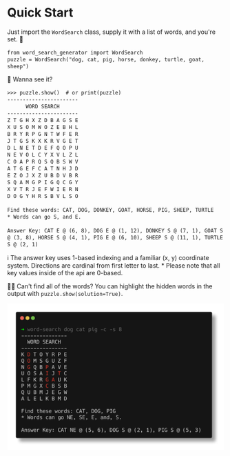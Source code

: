 # Quick Start

Just import the `WordSearch` class, supply it with a list of words, and you're set. 🧩

```pycon
from word_search_generator import WordSearch
puzzle = WordSearch("dog, cat, pig, horse, donkey, turtle, goat, sheep")
```

👀 Wanna see it?

```pycon
>>> puzzle.show()  # or print(puzzle)
-----------------------
      WORD SEARCH
-----------------------
Z T G H X Z D B A G S E
X U S O M W O Z E B H L
B R Y R P G N T W F E R
J T G S K X K R V G E T
D L N E T D E F Q O P U
N E V O L C Y X V L Z L
C O A P R Q S Q B S W V
A T G E F C A T N H J D
E Z O J X Z U B D V B R
S Q A M G P I G Q C G Y
X V T R J E F W I E R N
D O G Y H R S B V L S O

Find these words: CAT, DOG, DONKEY, GOAT, HORSE, PIG, SHEEP, TURTLE
* Words can go S, and E.

Answer Key: CAT E @ (6, 8), DOG E @ (1, 12), DONKEY S @ (7, 1), GOAT S @ (3, 8), HORSE S @ (4, 1), PIG E @ (6, 10), SHEEP S @ (11, 1), TURTLE S @ (2, 1)
```

ℹ️ The answer key uses 1-based indexing and a familiar (x, y) coordinate system. Directions are cardinal from first letter to last. \* Please note that all key values inside of the api are 0-based.

🤷‍♂️ Can't find all of the words? You can highlight the hidden words in the output with `puzzle.show(solution=True)`.

![Show Puzzle With Highlighted Solution](../images/word-search-cli.png "Puzzle Show Highlighted Solution")
